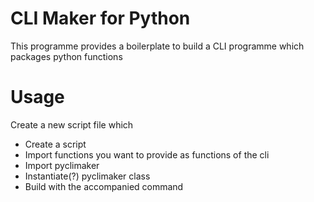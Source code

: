 # CLI Maker for Python

This programme provides a boilerplate to build a CLI programme which packages python functions



# Usage 
Create a new script file which

- Create a script
- Import functions you want to provide as functions of the cli
- Import pyclimaker
- Instantiate(?) pyclimaker class
- Build with the accompanied command